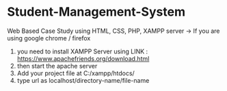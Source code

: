 # Student-Management-System
Web Based Case Study using HTML, CSS, PHP, XAMPP server
-> If you are using google chrome / firefox
1) you need to install XAMPP Server using LINK : https://www.apachefriends.org/download.html
2) then start the apache server
3) Add your project file at C:/xampp/htdocs/
4) type url as localhost/directory-name/file-name

